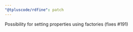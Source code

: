 ```yaml
---
"@tpluscode/rdfine": patch
---
```


Possibility for setting properties using factories (fixes #191)
